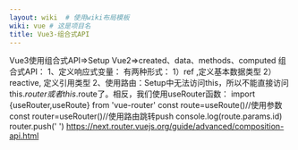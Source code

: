 ```yaml
---
layout: wiki  # 使用wiki布局模板
wiki: vue # 这是项目名
title: Vue3-组合式API
---
```


Vue3使用组合式API=>Setup Vue2=>created、data、methods、computed 组合式API： 1、定义响应式变量： 有两种形式： 1）ref ,定义基本数据类型 2）reactive, 定义引用类型 2、使用路由：Setup中无法访问this，所以不能直接访问this.$router或者this.$route了。相反，我们使用useRouter函数： import {useRouter,useRoute} from 'vue-router' const route=useRoute()//使用参数 const router=useRouter()//使用路由跳转push console.log(route.params.id) router.push(' ') https://next.router.vuejs.org/guide/advanced/composition-api.html